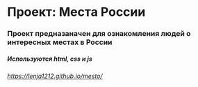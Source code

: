 # Проект: Места России

### Проект предназаначен для ознакомления людей о интересных местах в России

##### Используются html, css и js

###### https://lenja1212.github.io/mesto/

